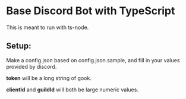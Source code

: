 # Base Discord Bot with TypeScript

This is meant to run with ts-node.

## Setup:

Make a config.json based on config.json.sample, and fill in your values
provided by discord.

**token** will be a long string of gook.

**clientId** and **guildId** will both be large numeric values.


